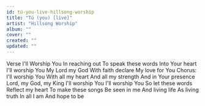 ```yaml
---
id: tú-you-live-hillsong-worship
title: "Tú (you) [live]"
artist: "Hillsong Worship"
album: ""
cover: ""
created: ""
updated: ""
---
```


Verse
I'll Worship You
In reaching out
To speak these words
Into Your heart
I'll worship You
My Lord my God
With faith declare
My love for You
Chorus:
I'll worship You
With all my heart
And all my strength
And in Your presence
Lord, my God, my King
I'll worship You
I'll worship You
So let these words
Reflect my heart
To make these songs
Be seen in me
And living life
As living truth
In all I am
And hope to be